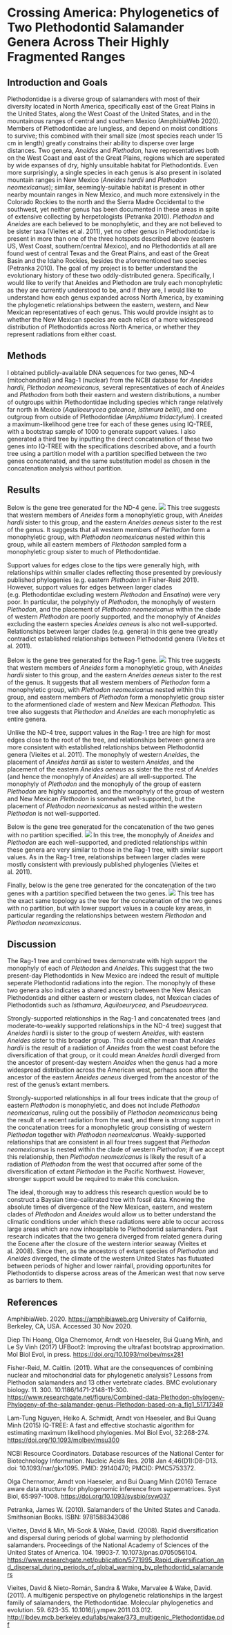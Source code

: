 Crossing America: Phylogenetics of Two Plethodontid Salamander Genera Across Their Highly Fragmented Ranges
===========================================================================================================

Introduction and Goals
----------------------

Plethodontidae is a diverse group of salamanders with most of their
diversity located in North America, specifically east of the Great
Plains in the United States, along the West Coast of the United States,
and in the mountainous ranges of central and southern Mexico
(AmphibiaWeb 2020). Members of Plethodontidae are lungless, and depend
on moist conditions to survive; this combined with their small size
(most species reach under 15 cm in length) greatly constrains their
ability to disperse over large distances. Two genera, *Aneides* and
*Plethodon*, have representatives both on the West Coast and east of the
Great Plains, regions which are seperated by wide expanses of dry,
highly unsuitable habitat for Plethodontids. Even more surprisingly, a
single species in each genus is also present in isolated mountain ranges
in New Mexico (*Aneides hardii* and *Plethodon neomexicanus*); similar,
seemingly-suitable habitat is present in other nearby mountain ranges in
New Mexico, and much more extensively in the Colorado Rockies to the
north and the Sierra Madre Occidental to the southwest, yet neither
genus has been documented in these areas in spite of extensive
collecting by herpetologists (Petranka 2010). *Plethodon* and *Aneides*
are each believed to be monophyletic, and they are not believed to be
sister taxa (Vieites et al. 2011), yet no other genus in Plethodontidae
is present in more than one of the three hotspots described above
(eastern US, West Coast, southern/central Mexico), and no Plethodontids
at all are found west of central Texas and the Great Plains, and east of
the Great Basin and the Idaho Rockies, besides the aforementioned two
species (Petranka 2010). The goal of my project is to better understand
the evolutionary history of these two oddly-distributed genera.
Specifically, I would like to verify that Aneides and Plethodon are
truly each monophyletic as they are currently understood to be, and if
they are, I would like to understand how each genus expanded across
North America, by examining the phylogenetic relationships between the
eastern, western, and New Mexican representatives of each genus. This
would provide insight as to whether the New Mexican species are each
relics of a more widespread distribution of Plethodontids across North
America, or whether they represent radiations from either coast.

Methods
-------

I obtained publicly-available DNA sequences for two genes, ND-4
(mitochondrial) and Rag-1 (nuclear) from the NCBI database for *Aneides
hardii*, *Plethodon neomexicanus*, several representatives of each of
*Aneides* and *Plethodon* from both their eastern and western
distributions, a number of outgroups within Plethodontidae including
species which range relatively far north in Mexico (*Aquiloeurycea
galeanae*, *Isthmura bellii*), and one outgroup from outside of
Plethodontidae (*Amphiuma tridactylum*). I created a maximum-likelihood
gene tree for each of these genes using IQ-TREE, with a bootstrap sample
of 1000 to generate support values. I also generated a third tree by
inputting the direct concatenation of these two genes into IQ-TREE with
the specifications described above, and a fourth tree using a partition
model with a partition specified between the two genes concatenated, and
the same substitution model as chosen in the concatenation analysis
without partition.

Results
-------

Below is the gene tree generated for the ND-4 gene.
![](README_files/figure-markdown_github/unnamed-chunk-1-1.png) This tree
suggests that western members of *Aneides* form a monophyletic group,
with *Aneides hardii* sister to this group, and the eastern *Aneides
aeneus* sister to the rest of the genus. It suggests that all western
members of *Plethodon* form a monophyletic group, with *Plethodon
neomexicanus* nested within this group, while all eastern members of
*Plethodon* sampled form a monophyletic group sister to much of
Plethodontidae.

Support values for edges close to the tips were generally high, with
relationships within smaller clades reflecting those presented by
previously published phylogenies (e.g. eastern *Plethodon* in
Fisher-Reid 2011). However, support values for edges between larger
clades (e.g. Plethodontidae excluding western *Plethodon* and
*Ensatina*) were very poor. In particular, the polyphyly of *Plethodon*,
the monophyly of western *Plethodon*, and the placement of *Plethodon
neomexicanus* within the clade of western *Plethodon* are poorly
supported, and the monophyly of *Aneides* excluding the eastern species
*Aneides aeneus* is also not well-supported. Relationships between
larger clades (e.g. genera) in this gene tree greatly contradict
established relationships between Plethodontid genera (Vieites et
al. 2011).

Below is the gene tree generated for the Rag-1 gene.
![](README_files/figure-markdown_github/unnamed-chunk-2-1.png) This tree
suggests that western members of *Aneides* form a monophyletic group,
with *Aneides hardii* sister to this group, and the eastern *Aneides
aeneus* sister to the rest of the genus. It suggests that all western
members of *Plethodon* form a monophyletic group, with *Plethodon
neomexicanus* nested within this group, and eastern members of
*Plethodon* form a monophyletic group sister to the aformentioned clade
of western and New Mexican *Plethodon*. This tree also suggests that
*Plethodon* and *Aneides* are each monophyletic as entire genera.

Unlike the ND-4 tree, support values in the Rag-1 tree are high for most
edges close to the root of the tree, and relationships between genera
are more consistent with established relationships between Plethodontid
genera (Vieites et al. 2011). The monophyly of western *Aneides*, the
placement of *Aneides hardii* as sister to western *Aneides*, and the
placement of the eastern *Aneides aeneus* as sister the the rest of
*Aneides* (and hence the monophyly of *Aneides*) are all well-supported.
The monophyly of *Plethodon* and the monophyly of the group of eastern
*Plethodon* are highly supported, and the monophyly of the group of
western and New Mexican *Plethodon* is somewhat well-supported, but the
placement of *Plethodon neomexicanus* as nested within the western
*Plethodon* is not well-supported.

Below is the gene tree generated for the concatenation of the two genes
with no partition specified.
![](README_files/figure-markdown_github/unnamed-chunk-3-1.png) In this
tree, the monophyly of *Aneides* and *Plethodon* are each
well-supported, and predicted relationships within these genera are very
similar to those in the Rag-1 tree, with similar support values. As in
the Rag-1 tree, relationships between larger clades were mostly
consistent with previously published phylogenies (Vieites et al. 2011).

Finally, below is the gene tree generated for the concatenation of the
two genes with a partition specified between the two genes.
![](README_files/figure-markdown_github/unnamed-chunk-4-1.png) This tree
has the exact same topology as the tree for the concatenation of the two
genes with no partition, but with lower support values in a couple key
areas, in particular regarding the relationships between western
*Plethodon* and *Plethodon neomexicanus*.

Discussion
----------

The Rag-1 tree and combined trees demonstrate with high support the
monophyly of each of *Plethodon* and *Aneides*. This suggest that the
two present-day Plethodontids in New Mexico are indeed the result of
multiple seperate Plethodontid radiations into the region. The monophyly
of these two genera also indicates a shared ancestry between the New
Mexican Plethodontids and either eastern or western clades, not Mexican
clades of Plethodontids such as *Isthamura*, *Aquiloeurycea*, and
*Pseudoeurycea*.

Strongly-supported relationships in the Rag-1 and concatenated trees
(and moderate-to-weakly supported relationships in the ND-4 tree)
suggest that *Aneides hardii* is sister to the group of western
*Aneides*, with eastern *Aneides* sister to this broader group. This
could either mean that *Aneides hardii* is the result of a radiation of
*Aneides* from the west coast before the diversification of that group,
or it could mean *Aneides hardii* diverged from the ancestor of
present-day western *Aneides* when the genus had a more widespread
distribution across the American west, perhaps soon after the ancestor
of the eastern *Aneides aeneus* diverged from the ancestor of the rest
of the genus’s extant members.

Strongly-supported relationships in all four trees indicate that the
group of eastern *Plethodon* is monophyletic, and does not include
*Plethodon neomexicanus*, ruling out the possibiliy of *Plethodon
neomexicanus* being the result of a recent radiation from the east, and
there is strong support in the concatenation trees for a monophyletic
group consisting of western *Plethodon* together with *Plethodon
neomexicanus*. Weakly-supported relationships that are consistent in all
four trees suggest that *Plethodon neomexicanus* is nested within the
clade of western *Plethodon*; if we accept this relationship, then
*Plethodon neomexicanus* is likely the result of a radiation of
*Plethodon* from the west that occurred after some of the
diversification of extant *Plethodon* in the Pacific Northwest. However,
stronger support would be required to make this conclusion.

The ideal, thorough way to address this research question would be to
construct a Baysian time-calibrated tree with fossil data. Knowing the
absolute times of divergence of the New Mexican, eastern, and western
clades of *Plethodon* and *Aneides* would allow us to better understand
the climatic conditions under which these radiations were able to occur
accross large areas which are now inhospitable to Plethodontid
salamanders. Past research indicates that the two genera diverged from
related genera during the Eocene after the closure of the western
interior seaway (Vieites et al. 2008). Since then, as the ancestors of
extant species of *Plethodon* and *Aneides* diverged, the climate of the
western United States has flutuated between periods of higher and lower
rainfall, providing opportunites for Plethodontids to disperse across
areas of the American west that now serve as barriers to them.

References
----------

AmphibiaWeb. 2020.
<a href="https://amphibiaweb.org" class="uri">https://amphibiaweb.org</a>
University of California, Berkeley, CA, USA. Accessed 30 Nov 2020.

Diep Thi Hoang, Olga Chernomor, Arndt von Haeseler, Bui Quang Minh, and
Le Sy Vinh (2017) UFBoot2: Improving the ultrafast bootstrap
approximation. Mol Biol Evol, in press.
<a href="https://doi.org/10.1093/molbev/msx281" class="uri">https://doi.org/10.1093/molbev/msx281</a>

Fisher-Reid, M. Caitlin. (2011). What are the consequences of combining
nuclear and mitochondrial data for phylogenetic analysis? Lessons from
Plethodon salamanders and 13 other vertebrate clades. BMC evolutionary
biology. 11. 300. 10.1186/1471-2148-11-300.
<a href="https://www.researchgate.net/figure/Combined-data-Plethodon-phylogeny-Phylogeny-of-the-salamander-genus-Plethodon-based-on-a_fig1_51717349" class="uri">https://www.researchgate.net/figure/Combined-data-Plethodon-phylogeny-Phylogeny-of-the-salamander-genus-Plethodon-based-on-a_fig1_51717349</a>

Lam-Tung Nguyen, Heiko A. Schmidt, Arndt von Haeseler, and Bui Quang
Minh (2015) IQ-TREE: A fast and effective stochastic algorithm for
estimating maximum likelihood phylogenies. Mol Biol Evol, 32:268-274.
<a href="https://doi.org/10.1093/molbev/msu300" class="uri">https://doi.org/10.1093/molbev/msu300</a>

NCBI Resource Coordinators. Database resources of the National Center
for Biotechnology Information. Nucleic Acids Res. 2018 Jan
4;46(D1):D8-D13. doi: 10.1093/nar/gkx1095. PMID: 29140470; PMCID:
PMC5753372.

Olga Chernomor, Arndt von Haeseler, and Bui Quang Minh (2016) Terrace
aware data structure for phylogenomic inference from supermatrices. Syst
Biol, 65:997-1008.
<a href="https://doi.org/10.1093/sysbio/syw037" class="uri">https://doi.org/10.1093/sysbio/syw037</a>

Petranka, James W. (2010). Salamanders of the United States and Canada.
Smithsonian Books. ISBN: 9781588343086

Vieites, David & Min, Mi-Sook & Wake, David. (2008). Rapid
diversification and dispersal during periods of global warming by
plethodontid salamanders. Proceedings of the National Academy of
Sciences of the United States of America. 104. 19903-7.
10.1073/pnas.0705056104.
<a href="https://www.researchgate.net/publication/5771995_Rapid_diversification_and_dispersal_during_periods_of_global_warming_by_plethodontid_salamanders" class="uri">https://www.researchgate.net/publication/5771995_Rapid_diversification_and_dispersal_during_periods_of_global_warming_by_plethodontid_salamanders</a>

Vieites, David & Nieto-Román, Sandra & Wake, Marvalee & Wake, David.
(2011). A multigenic perspective on phylogenetic relationships in the
largest family of salamanders, the Plethodontidae. Molecular
phylogenetics and evolution. 59. 623-35. 10.1016/j.ympev.2011.03.012.
<a href="http://ibdev.mcb.berkeley.edu/labs/wake/373_multigenic_Plethodontidae.pdf" class="uri">http://ibdev.mcb.berkeley.edu/labs/wake/373_multigenic_Plethodontidae.pdf</a>
